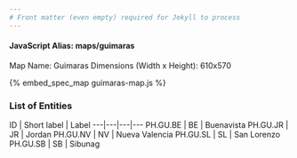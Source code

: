```yaml
---
# Front matter (even empty) required for Jekyll to process
---
```


#### JavaScript Alias: maps/guimaras

Map Name: Guimaras
Dimensions (Width x Height): 610x570



{% embed_spec_map guimaras-map.js %}

### List of Entities

ID | Short label | Label
---|---|---|---
PH.GU.BE | BE | Buenavista
PH.GU.JR | JR | Jordan
PH.GU.NV | NV | Nueva Valencia
PH.GU.SL | SL | San Lorenzo
PH.GU.SB | SB | Sibunag